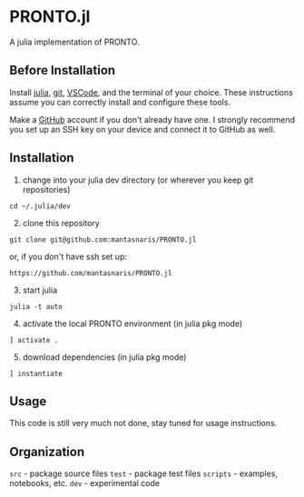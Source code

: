 # PRONTO.jl

A julia implementation of PRONTO.

## Before Installation
Install [julia](https://julialang.org/), [git](https://git-scm.com/), [VSCode](https://code.visualstudio.com/), and the terminal of your choice. These instructions assume you can correctly install and configure these tools.

Make a [GitHub](https://github.com/) account if you don't already have one. I strongly recommend you set up an SSH key on your device and connect it to GitHub as well.

## Installation
1. change into your julia dev directory (or wherever you keep git repositories)
```
cd ~/.julia/dev
```
2. clone this repository
```
git clone git@github.com:mantasnaris/PRONTO.jl
```
or, if you don't have ssh set up:
```
https://github.com/mantasnaris/PRONTO.jl
```
3. start julia
```
julia -t auto
```
4. activate the local PRONTO environment (in julia pkg mode)
```
] activate .
```
5. download dependencies (in julia pkg mode)
```
] instantiate
```


## Usage
This code is still very much not done, stay tuned for usage instructions.

## Organization
`src` - package source files
`test` - package test files
`scripts` - examples, notebooks, etc.
`dev` - experimental code
